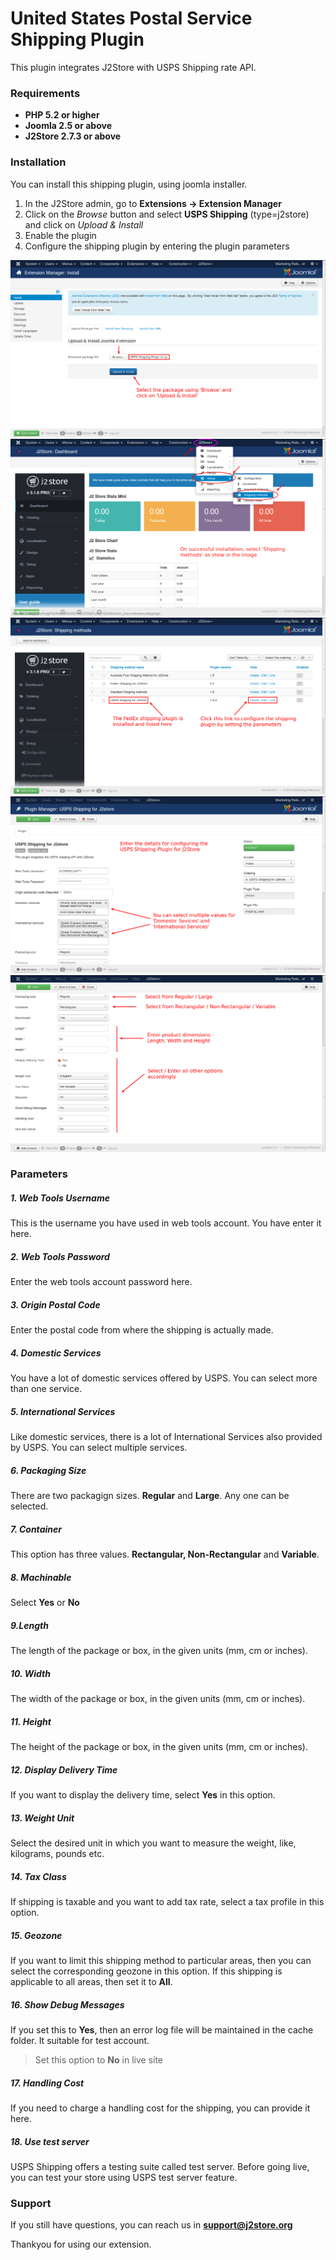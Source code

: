 # United States Postal Service Shipping Plugin

This plugin integrates J2Store with USPS Shipping rate API.

### Requirements
* **PHP 5.2 or higher**
* **Joomla 2.5 or above**
* **J2Store 2.7.3 or above**

### Installation
You can install this shipping plugin, using joomla installer.

1. In the J2Store admin, go to **Extensions -> Extension Manager**
2. Click on the *Browse* button and select **USPS Shipping** (type=j2store) and click on *Upload & Install*
3. Enable the plugin
4. Configure the shipping plugin by entering the plugin parameters
 
![](./assets/images/usps-ship-install.png)
![](./assets/images/aus-ship-doc-1.png)
![](./assets/images/usps-ship-method-list.png)
![](./assets/images/usps-ship-config-1.png)
![](./assets/images/usps-ship-config-2.png)


### Parameters

##### 1. Web Tools Username
This is the username you have used in web tools account. You have enter it here. 

##### 2. Web Tools Password
Enter the web tools account password here.

##### 3. Origin Postal Code
Enter the postal code from where the shipping is actually made.

##### 4. Domestic Services
You have a lot of domestic services offered by USPS. You can select more than one service.

##### 5. International Services
Like domestic services, there is a lot of International Services also provided by USPS. You can select multiple services.

##### 6. Packaging Size
There are two packagign sizes. **Regular** and **Large**. Any one can be selected.

##### 7. Container
This option has three values. **Rectangular, Non-Rectangular** and **Variable**.

##### 8. Machinable
Select **Yes** or **No**

##### 9.Length
The length of the package or box, in the given units (mm, cm or inches).

##### 10. Width
The width of the package or box, in the given units (mm, cm or inches).

##### 11. Height
The height of the package or box, in the given units (mm, cm or inches).

##### 12. Display Delivery Time
If you want to display the delivery time, select **Yes** in this option.

##### 13. Weight Unit
Select the desired unit in which you want to measure the weight, like, kilograms, pounds etc.

##### 14. Tax Class
If shipping is taxable and you want to add tax rate, select a tax profile in this option.

##### 15. Geozone
If you want to limit this shipping method to particular areas, then you can select the corresponding geozone in this option. If this shipping is applicable to all areas, then set it to **All**.

##### 16. Show Debug Messages
If you set this to **Yes**, then an error log file will be maintained in the cache folder. It suitable for test account.
>Set this option to **No** in live site

##### 17. Handling Cost
If you need to charge a handling cost for the shipping, you can provide it here.

##### 18. Use test server
USPS Shipping offers a testing suite called test server. Before going live, you can test your store using USPS test server feature.

### Support
If you still have questions, you can reach us in **support@j2store.org**

Thankyou for using our extension.












